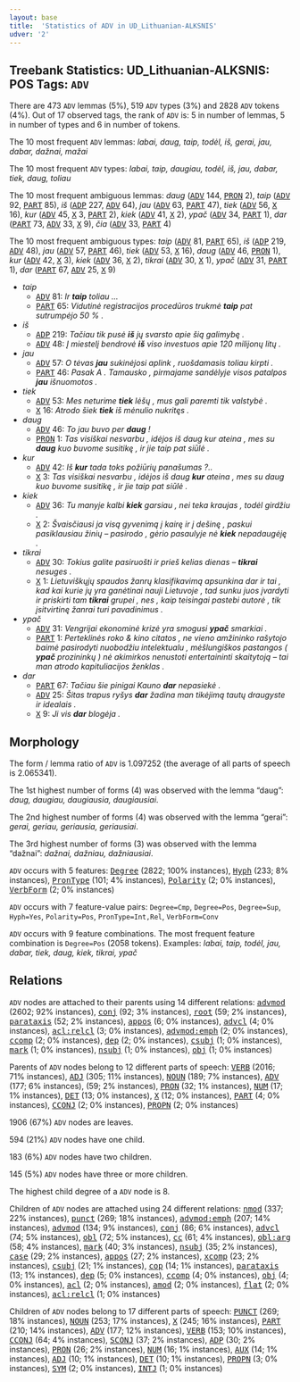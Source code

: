 ```yaml
---
layout: base
title:  'Statistics of ADV in UD_Lithuanian-ALKSNIS'
udver: '2'
---
```


## Treebank Statistics: UD_Lithuanian-ALKSNIS: POS Tags: `ADV`

There are 473 `ADV` lemmas (5%), 519 `ADV` types (3%) and 2828 `ADV` tokens (4%).
Out of 17 observed tags, the rank of `ADV` is: 5 in number of lemmas, 5 in number of types and 6 in number of tokens.

The 10 most frequent `ADV` lemmas: <em>labai, daug, taip, todėl, iš, gerai, jau, dabar, dažnai, mažai</em>

The 10 most frequent `ADV` types:  <em>labai, taip, daugiau, todėl, iš, jau, dabar, tiek, daug, toliau</em>

The 10 most frequent ambiguous lemmas: <em>daug</em> (<tt><a href="lt_alksnis-pos-ADV.html">ADV</a></tt> 144, <tt><a href="lt_alksnis-pos-PRON.html">PRON</a></tt> 2), <em>taip</em> (<tt><a href="lt_alksnis-pos-ADV.html">ADV</a></tt> 92, <tt><a href="lt_alksnis-pos-PART.html">PART</a></tt> 85), <em>iš</em> (<tt><a href="lt_alksnis-pos-ADP.html">ADP</a></tt> 227, <tt><a href="lt_alksnis-pos-ADV.html">ADV</a></tt> 64), <em>jau</em> (<tt><a href="lt_alksnis-pos-ADV.html">ADV</a></tt> 63, <tt><a href="lt_alksnis-pos-PART.html">PART</a></tt> 47), <em>tiek</em> (<tt><a href="lt_alksnis-pos-ADV.html">ADV</a></tt> 56, <tt><a href="lt_alksnis-pos-X.html">X</a></tt> 16), <em>kur</em> (<tt><a href="lt_alksnis-pos-ADV.html">ADV</a></tt> 45, <tt><a href="lt_alksnis-pos-X.html">X</a></tt> 3, <tt><a href="lt_alksnis-pos-PART.html">PART</a></tt> 2), <em>kiek</em> (<tt><a href="lt_alksnis-pos-ADV.html">ADV</a></tt> 41, <tt><a href="lt_alksnis-pos-X.html">X</a></tt> 2), <em>ypač</em> (<tt><a href="lt_alksnis-pos-ADV.html">ADV</a></tt> 34, <tt><a href="lt_alksnis-pos-PART.html">PART</a></tt> 1), <em>dar</em> (<tt><a href="lt_alksnis-pos-PART.html">PART</a></tt> 73, <tt><a href="lt_alksnis-pos-ADV.html">ADV</a></tt> 33, <tt><a href="lt_alksnis-pos-X.html">X</a></tt> 9), <em>čia</em> (<tt><a href="lt_alksnis-pos-ADV.html">ADV</a></tt> 33, <tt><a href="lt_alksnis-pos-PART.html">PART</a></tt> 4)

The 10 most frequent ambiguous types:  <em>taip</em> (<tt><a href="lt_alksnis-pos-ADV.html">ADV</a></tt> 81, <tt><a href="lt_alksnis-pos-PART.html">PART</a></tt> 65), <em>iš</em> (<tt><a href="lt_alksnis-pos-ADP.html">ADP</a></tt> 219, <tt><a href="lt_alksnis-pos-ADV.html">ADV</a></tt> 48), <em>jau</em> (<tt><a href="lt_alksnis-pos-ADV.html">ADV</a></tt> 57, <tt><a href="lt_alksnis-pos-PART.html">PART</a></tt> 46), <em>tiek</em> (<tt><a href="lt_alksnis-pos-ADV.html">ADV</a></tt> 53, <tt><a href="lt_alksnis-pos-X.html">X</a></tt> 16), <em>daug</em> (<tt><a href="lt_alksnis-pos-ADV.html">ADV</a></tt> 46, <tt><a href="lt_alksnis-pos-PRON.html">PRON</a></tt> 1), <em>kur</em> (<tt><a href="lt_alksnis-pos-ADV.html">ADV</a></tt> 42, <tt><a href="lt_alksnis-pos-X.html">X</a></tt> 3), <em>kiek</em> (<tt><a href="lt_alksnis-pos-ADV.html">ADV</a></tt> 36, <tt><a href="lt_alksnis-pos-X.html">X</a></tt> 2), <em>tikrai</em> (<tt><a href="lt_alksnis-pos-ADV.html">ADV</a></tt> 30, <tt><a href="lt_alksnis-pos-X.html">X</a></tt> 1), <em>ypač</em> (<tt><a href="lt_alksnis-pos-ADV.html">ADV</a></tt> 31, <tt><a href="lt_alksnis-pos-PART.html">PART</a></tt> 1), <em>dar</em> (<tt><a href="lt_alksnis-pos-PART.html">PART</a></tt> 67, <tt><a href="lt_alksnis-pos-ADV.html">ADV</a></tt> 25, <tt><a href="lt_alksnis-pos-X.html">X</a></tt> 9)


* <em>taip</em>
  * <tt><a href="lt_alksnis-pos-ADV.html">ADV</a></tt> 81: <em>Ir <b>taip</b> toliau ...</em>
  * <tt><a href="lt_alksnis-pos-PART.html">PART</a></tt> 65: <em>Vidutinė registracijos procedūros trukmė <b>taip</b> pat sutrumpėjo 50 % .</em>
* <em>iš</em>
  * <tt><a href="lt_alksnis-pos-ADP.html">ADP</a></tt> 219: <em>Tačiau tik pusė <b>iš</b> jų svarsto apie šią galimybę .</em>
  * <tt><a href="lt_alksnis-pos-ADV.html">ADV</a></tt> 48: <em>Į miestelį bendrovė <b>iš</b> viso investuos apie 120 milijonų litų .</em>
* <em>jau</em>
  * <tt><a href="lt_alksnis-pos-ADV.html">ADV</a></tt> 57: <em>O tėvas <b>jau</b> sukinėjosi aplink , ruošdamasis toliau kirpti .</em>
  * <tt><a href="lt_alksnis-pos-PART.html">PART</a></tt> 46: <em>Pasak A . Tamausko , pirmajame sandėlyje visos patalpos <b>jau</b> išnuomotos .</em>
* <em>tiek</em>
  * <tt><a href="lt_alksnis-pos-ADV.html">ADV</a></tt> 53: <em>Mes neturime <b>tiek</b> lėšų , mus gali paremti tik valstybė .</em>
  * <tt><a href="lt_alksnis-pos-X.html">X</a></tt> 16: <em>Atrodo šiek <b>tiek</b> iš mėnulio nukritęs .</em>
* <em>daug</em>
  * <tt><a href="lt_alksnis-pos-ADV.html">ADV</a></tt> 46: <em>To jau buvo per <b>daug</b> !</em>
  * <tt><a href="lt_alksnis-pos-PRON.html">PRON</a></tt> 1: <em>Tas visiškai nesvarbu , idėjos iš daug kur ateina , mes su <b>daug</b> kuo buvome susitikę , ir jie taip pat siūlė .</em>
* <em>kur</em>
  * <tt><a href="lt_alksnis-pos-ADV.html">ADV</a></tt> 42: <em>Iš <b>kur</b> tada toks požiūrių panašumas ?..</em>
  * <tt><a href="lt_alksnis-pos-X.html">X</a></tt> 3: <em>Tas visiškai nesvarbu , idėjos iš daug <b>kur</b> ateina , mes su daug kuo buvome susitikę , ir jie taip pat siūlė .</em>
* <em>kiek</em>
  * <tt><a href="lt_alksnis-pos-ADV.html">ADV</a></tt> 36: <em>Tu manyje kalbi <b>kiek</b> garsiau , nei teka kraujas , todėl girdžiu .</em>
  * <tt><a href="lt_alksnis-pos-X.html">X</a></tt> 2: <em>Švaisčiausi ja visą gyvenimą į kairę ir į dešinę , paskui pasiklausiau žinių – pasirodo , gėrio pasaulyje nė <b>kiek</b> nepadaugėję .</em>
* <em>tikrai</em>
  * <tt><a href="lt_alksnis-pos-ADV.html">ADV</a></tt> 30: <em>Tokius galite pasiruošti ir prieš kelias dienas – <b>tikrai</b> nesuges .</em>
  * <tt><a href="lt_alksnis-pos-X.html">X</a></tt> 1: <em>Lietuviškųjų spaudos žanrų klasifikavimą apsunkina dar ir tai , kad kai kurie jų yra ganėtinai nauji Lietuvoje , tad sunku juos įvardyti ir priskirti tam <b>tikrai</b> grupei , nes , kaip teisingai pastebi autorė , tik įsitvirtinę žanrai turi pavadinimus .</em>
* <em>ypač</em>
  * <tt><a href="lt_alksnis-pos-ADV.html">ADV</a></tt> 31: <em>Vengrijai ekonominė krizė yra smogusi <b>ypač</b> smarkiai .</em>
  * <tt><a href="lt_alksnis-pos-PART.html">PART</a></tt> 1: <em>Perteklinės roko &amp; kino citatos , ne vieno amžininko rašytojo baimė pasirodyti nuobodžiu intelektualu , mėšlungiškos pastangos ( <b>ypač</b> prozininkų ) nė akimirkos nenustoti entertaininti skaitytoją – tai man atrodo kapituliacijos ženklas .</em>
* <em>dar</em>
  * <tt><a href="lt_alksnis-pos-PART.html">PART</a></tt> 67: <em>Tačiau šie pinigai Kauno <b>dar</b> nepasiekė .</em>
  * <tt><a href="lt_alksnis-pos-ADV.html">ADV</a></tt> 25: <em>Šitas trapus ryšys <b>dar</b> žadina man tikėjimą tautų draugyste ir idealais .</em>
  * <tt><a href="lt_alksnis-pos-X.html">X</a></tt> 9: <em>Ji vis <b>dar</b> blogėja .</em>

## Morphology

The form / lemma ratio of `ADV` is 1.097252 (the average of all parts of speech is 2.065341).

The 1st highest number of forms (4) was observed with the lemma “daug”: <em>daug, daugiau, daugiausia, daugiausiai</em>.

The 2nd highest number of forms (4) was observed with the lemma “gerai”: <em>gerai, geriau, geriausia, geriausiai</em>.

The 3rd highest number of forms (3) was observed with the lemma “dažnai”: <em>dažnai, dažniau, dažniausiai</em>.

`ADV` occurs with 5 features: <tt><a href="lt_alksnis-feat-Degree.html">Degree</a></tt> (2822; 100% instances), <tt><a href="lt_alksnis-feat-Hyph.html">Hyph</a></tt> (233; 8% instances), <tt><a href="lt_alksnis-feat-PronType.html">PronType</a></tt> (101; 4% instances), <tt><a href="lt_alksnis-feat-Polarity.html">Polarity</a></tt> (2; 0% instances), <tt><a href="lt_alksnis-feat-VerbForm.html">VerbForm</a></tt> (2; 0% instances)

`ADV` occurs with 7 feature-value pairs: `Degree=Cmp`, `Degree=Pos`, `Degree=Sup`, `Hyph=Yes`, `Polarity=Pos`, `PronType=Int,Rel`, `VerbForm=Conv`

`ADV` occurs with 9 feature combinations.
The most frequent feature combination is `Degree=Pos` (2058 tokens).
Examples: <em>labai, taip, todėl, jau, dabar, tiek, daug, kiek, tikrai, ypač</em>


## Relations

`ADV` nodes are attached to their parents using 14 different relations: <tt><a href="lt_alksnis-dep-advmod.html">advmod</a></tt> (2602; 92% instances), <tt><a href="lt_alksnis-dep-conj.html">conj</a></tt> (92; 3% instances), <tt><a href="lt_alksnis-dep-root.html">root</a></tt> (59; 2% instances), <tt><a href="lt_alksnis-dep-parataxis.html">parataxis</a></tt> (52; 2% instances), <tt><a href="lt_alksnis-dep-appos.html">appos</a></tt> (6; 0% instances), <tt><a href="lt_alksnis-dep-advcl.html">advcl</a></tt> (4; 0% instances), <tt><a href="lt_alksnis-dep-acl-relcl.html">acl:relcl</a></tt> (3; 0% instances), <tt><a href="lt_alksnis-dep-advmod-emph.html">advmod:emph</a></tt> (2; 0% instances), <tt><a href="lt_alksnis-dep-ccomp.html">ccomp</a></tt> (2; 0% instances), <tt><a href="lt_alksnis-dep-dep.html">dep</a></tt> (2; 0% instances), <tt><a href="lt_alksnis-dep-csubj.html">csubj</a></tt> (1; 0% instances), <tt><a href="lt_alksnis-dep-mark.html">mark</a></tt> (1; 0% instances), <tt><a href="lt_alksnis-dep-nsubj.html">nsubj</a></tt> (1; 0% instances), <tt><a href="lt_alksnis-dep-obj.html">obj</a></tt> (1; 0% instances)

Parents of `ADV` nodes belong to 12 different parts of speech: <tt><a href="lt_alksnis-pos-VERB.html">VERB</a></tt> (2016; 71% instances), <tt><a href="lt_alksnis-pos-ADJ.html">ADJ</a></tt> (305; 11% instances), <tt><a href="lt_alksnis-pos-NOUN.html">NOUN</a></tt> (189; 7% instances), <tt><a href="lt_alksnis-pos-ADV.html">ADV</a></tt> (177; 6% instances),  (59; 2% instances), <tt><a href="lt_alksnis-pos-PRON.html">PRON</a></tt> (32; 1% instances), <tt><a href="lt_alksnis-pos-NUM.html">NUM</a></tt> (17; 1% instances), <tt><a href="lt_alksnis-pos-DET.html">DET</a></tt> (13; 0% instances), <tt><a href="lt_alksnis-pos-X.html">X</a></tt> (12; 0% instances), <tt><a href="lt_alksnis-pos-PART.html">PART</a></tt> (4; 0% instances), <tt><a href="lt_alksnis-pos-CCONJ.html">CCONJ</a></tt> (2; 0% instances), <tt><a href="lt_alksnis-pos-PROPN.html">PROPN</a></tt> (2; 0% instances)

1906 (67%) `ADV` nodes are leaves.

594 (21%) `ADV` nodes have one child.

183 (6%) `ADV` nodes have two children.

145 (5%) `ADV` nodes have three or more children.

The highest child degree of a `ADV` node is 8.

Children of `ADV` nodes are attached using 24 different relations: <tt><a href="lt_alksnis-dep-nmod.html">nmod</a></tt> (337; 22% instances), <tt><a href="lt_alksnis-dep-punct.html">punct</a></tt> (269; 18% instances), <tt><a href="lt_alksnis-dep-advmod-emph.html">advmod:emph</a></tt> (207; 14% instances), <tt><a href="lt_alksnis-dep-advmod.html">advmod</a></tt> (134; 9% instances), <tt><a href="lt_alksnis-dep-conj.html">conj</a></tt> (86; 6% instances), <tt><a href="lt_alksnis-dep-advcl.html">advcl</a></tt> (74; 5% instances), <tt><a href="lt_alksnis-dep-obl.html">obl</a></tt> (72; 5% instances), <tt><a href="lt_alksnis-dep-cc.html">cc</a></tt> (61; 4% instances), <tt><a href="lt_alksnis-dep-obl-arg.html">obl:arg</a></tt> (58; 4% instances), <tt><a href="lt_alksnis-dep-mark.html">mark</a></tt> (40; 3% instances), <tt><a href="lt_alksnis-dep-nsubj.html">nsubj</a></tt> (35; 2% instances), <tt><a href="lt_alksnis-dep-case.html">case</a></tt> (29; 2% instances), <tt><a href="lt_alksnis-dep-appos.html">appos</a></tt> (27; 2% instances), <tt><a href="lt_alksnis-dep-xcomp.html">xcomp</a></tt> (23; 2% instances), <tt><a href="lt_alksnis-dep-csubj.html">csubj</a></tt> (21; 1% instances), <tt><a href="lt_alksnis-dep-cop.html">cop</a></tt> (14; 1% instances), <tt><a href="lt_alksnis-dep-parataxis.html">parataxis</a></tt> (13; 1% instances), <tt><a href="lt_alksnis-dep-dep.html">dep</a></tt> (5; 0% instances), <tt><a href="lt_alksnis-dep-ccomp.html">ccomp</a></tt> (4; 0% instances), <tt><a href="lt_alksnis-dep-obj.html">obj</a></tt> (4; 0% instances), <tt><a href="lt_alksnis-dep-acl.html">acl</a></tt> (2; 0% instances), <tt><a href="lt_alksnis-dep-amod.html">amod</a></tt> (2; 0% instances), <tt><a href="lt_alksnis-dep-flat.html">flat</a></tt> (2; 0% instances), <tt><a href="lt_alksnis-dep-acl-relcl.html">acl:relcl</a></tt> (1; 0% instances)

Children of `ADV` nodes belong to 17 different parts of speech: <tt><a href="lt_alksnis-pos-PUNCT.html">PUNCT</a></tt> (269; 18% instances), <tt><a href="lt_alksnis-pos-NOUN.html">NOUN</a></tt> (253; 17% instances), <tt><a href="lt_alksnis-pos-X.html">X</a></tt> (245; 16% instances), <tt><a href="lt_alksnis-pos-PART.html">PART</a></tt> (210; 14% instances), <tt><a href="lt_alksnis-pos-ADV.html">ADV</a></tt> (177; 12% instances), <tt><a href="lt_alksnis-pos-VERB.html">VERB</a></tt> (153; 10% instances), <tt><a href="lt_alksnis-pos-CCONJ.html">CCONJ</a></tt> (64; 4% instances), <tt><a href="lt_alksnis-pos-SCONJ.html">SCONJ</a></tt> (37; 2% instances), <tt><a href="lt_alksnis-pos-ADP.html">ADP</a></tt> (30; 2% instances), <tt><a href="lt_alksnis-pos-PRON.html">PRON</a></tt> (26; 2% instances), <tt><a href="lt_alksnis-pos-NUM.html">NUM</a></tt> (16; 1% instances), <tt><a href="lt_alksnis-pos-AUX.html">AUX</a></tt> (14; 1% instances), <tt><a href="lt_alksnis-pos-ADJ.html">ADJ</a></tt> (10; 1% instances), <tt><a href="lt_alksnis-pos-DET.html">DET</a></tt> (10; 1% instances), <tt><a href="lt_alksnis-pos-PROPN.html">PROPN</a></tt> (3; 0% instances), <tt><a href="lt_alksnis-pos-SYM.html">SYM</a></tt> (2; 0% instances), <tt><a href="lt_alksnis-pos-INTJ.html">INTJ</a></tt> (1; 0% instances)

